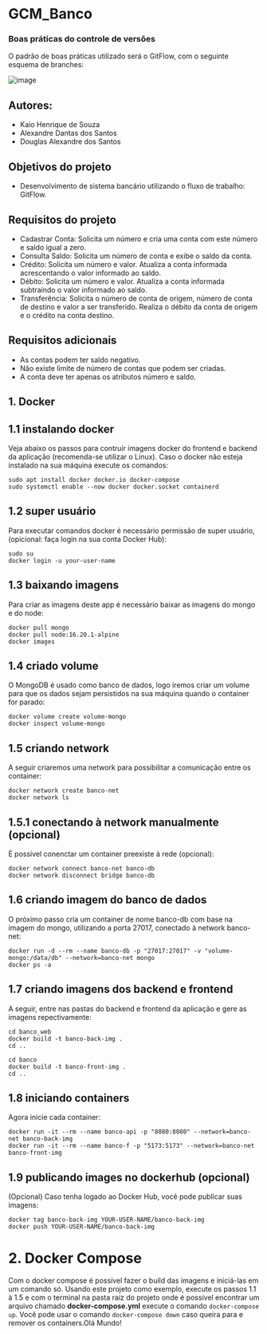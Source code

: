 # GCM_Banco

### Boas práticas do controle de versões
O padrão de boas práticas utilizado será o GitFlow, com o seguinte esquema de branches:

![image](https://github.com/Kaioh95/GCM_Banco/assets/42385515/9ecc87b4-0b7b-43b4-bba3-abbe4f385ad1)

## Autores:
- Kaio Henrique de Souza
- Alexandre Dantas dos Santos
- Douglas Alexandre dos Santos

## Objetivos do projeto
- Desenvolvimento de sistema bancário utilizando o fluxo de trabalho: GitFlow.

## Requisitos do projeto

- Cadastrar Conta: Solicita um número e cria uma conta com este número e saldo igual a zero.
- Consulta Saldo: Solicita um número de conta e exibe o saldo da conta.
- Crédito: Solicita um número e valor. Atualiza a conta informada acrescentando o valor informado ao saldo.
- Débito: Solicita um número e valor. Atualiza a conta informada subtraindo o valor informado ao saldo.
- Transferência: Solicita o número de conta de origem, número de conta de destino e valor a ser transferido. Realiza o débito da conta de origem e o crédito na conta destino.

## Requisitos adicionais
- As contas podem ter saldo negativo.
- Não existe limite de número de contas que podem ser criadas.
- A conta deve ter apenas os atributos número e saldo.

## 1. Docker
## 1.1 instalando docker
Veja abaixo os passos para contruir imagens docker do frontend e backend da aplicação (recomenda-se utilizar o Linux). Caso o docker não esteja instalado na sua máquina execute os comandos:
```bash:
sudo apt install docker docker.io docker-compose
sudo systemctl enable --now docker docker.socket containerd
```

## 1.2 super usuário
Para executar comandos docker é necessário permissão de super usuário, (opicional: faça login na sua conta Docker Hub):
```bash:
sudo su
docker login -u your-user-name
```

## 1.3 baixando imagens
Para criar as imagens deste app é necessário baixar as imagens do mongo e do node:
```bash:
docker pull mongo
docker pull node:16.20.1-alpine
docker images
```
## 1.4 criado volume
O MongoDB é usado como banco de dados, logo iremos criar um volume para que os dados sejam persistidos na sua máquina quando o container for parado:
```bash:
docker volume create volume-mongo
docker inspect volume-mongo
```

## 1.5  criando network
A seguir criaremos uma network para possibilitar a comunicação entre os container:
```bash:
docker network create banco-net
docker network ls
```

## 1.5.1  conectando à network manualmente (opcional)
É possível conenctar um container preexiste à rede (opcional):
```bash:
docker network connect banco-net banco-db
docker network disconnect bridge banco-db
```

## 1.6  criando imagem do banco de dados
O próximo passo cria um container de nome banco-db com base na imagem do mongo, utilizando a porta 27017, conectado à network banco-net:
```bash:
docker run -d --rm --name banco-db -p "27017:27017" -v "volume-mongo:/data/db" --network=banco-net mongo
docker ps -a
```

## 1.7  criando imagens dos backend e frontend
A seguir, entre nas pastas do backend e frontend da aplicação e gere as imagens repectivamente:
```bash:
cd banco_web
docker build -t banco-back-img .
cd ..

cd banco
docker build -t banco-front-img .
cd ..
```

## 1.8  iniciando containers
Agora inicie cada container:
```bash:
docker run -it --rm --name banco-api -p "8080:8080" --network=banco-net banco-back-img
docker run -it --rm --name banco-f -p "5173:5173" --network=banco-net banco-front-img
```

## 1.9  publicando images no dockerhub (opcional)
(Opcional) Caso tenha logado ao Docker Hub, você pode publicar suas imagens:
```
docker tag banco-back-img YOUR-USER-NAME/banco-back-img
docker push YOUR-USER-NAME/banco-back-img
```

# 2. Docker Compose
Com o docker compose é possível fazer o build das imagens e iniciá-las em um comando só. Usando este projeto como exemplo, execute os passos 1.1 à 1.5 e com o terminal na pasta raiz do projeto onde é possível encontrar um arquivo chamado **docker-compose.yml** execute o comando `docker-compose up`. Você pode usar o comando `docker-compose down` caso queira para e remover os containers.Olá Mundo!
